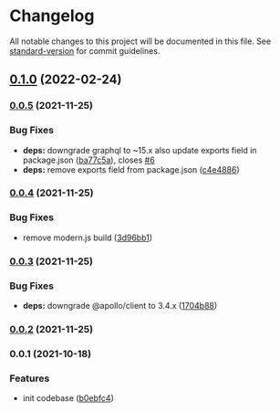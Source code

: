 # Changelog

All notable changes to this project will be documented in this file. See [standard-version](https://github.com/conventional-changelog/standard-version) for commit guidelines.

## [0.1.0](https://github.com/teloscube/decaf-client-javascript/compare/v0.0.5...v0.1.0) (2022-02-24)

### [0.0.5](https://github.com/teloscube/decaf-client-javascript/compare/v0.0.4...v0.0.5) (2021-11-25)


### Bug Fixes

* **deps:** downgrade graphql to ~15.x also update exports field in package.json ([ba77c5a](https://github.com/teloscube/decaf-client-javascript/commit/ba77c5accdbb9eb3f37665fd1b8f6a4540943757)), closes [#6](https://github.com/teloscube/decaf-client-javascript/issues/6)
* **deps:** remove exports field from package.json ([c4e4886](https://github.com/teloscube/decaf-client-javascript/commit/c4e4886cde34c4d62e25e8b639f23bbea39685b8))

### [0.0.4](https://github.com/teloscube/decaf-client-javascript/compare/v0.0.3...v0.0.4) (2021-11-25)


### Bug Fixes

* remove modern.js build ([3d96bb1](https://github.com/teloscube/decaf-client-javascript/commit/3d96bb1adc4e6b56e1188091db49bad7ae0f72e2))

### [0.0.3](https://github.com/teloscube/decaf-client-javascript/compare/v0.0.2...v0.0.3) (2021-11-25)


### Bug Fixes

* **deps:** downgrade @apollo/client to 3.4.x ([1704b88](https://github.com/teloscube/decaf-client-javascript/commit/1704b88540736bbc3b4de5fdf7680bf857fa783b))

### [0.0.2](https://github.com/teloscube/decaf-client-javascript/compare/v0.0.1...v0.0.2) (2021-11-25)

### 0.0.1 (2021-10-18)


### Features

* init codebase ([b0ebfc4](https://github.com/teloscube/decaf-client-javascript/commit/b0ebfc439781174d0960ec31dcb89ea41eb03040))
